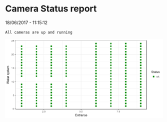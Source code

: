 Camera Status report
================
18/06/2017 - 11:15:12

    All cameras are up and running

![](camreport_files/figure-markdown_github/unnamed-chunk-2-1.png)
